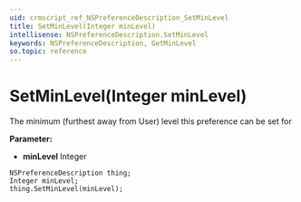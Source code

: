 ```yaml
---
uid: crmscript_ref_NSPreferenceDescription_SetMinLevel
title: SetMinLevel(Integer minLevel)
intellisense: NSPreferenceDescription.SetMinLevel
keywords: NSPreferenceDescription, GetMinLevel
so.topic: reference
---
```


# SetMinLevel(Integer minLevel)

The minimum (furthest away from User) level this preference can be set for

**Parameter:** 
 - **minLevel** Integer

```crmscript
NSPreferenceDescription thing;
Integer minLevel;
thing.SetMinLevel(minLevel);
```


